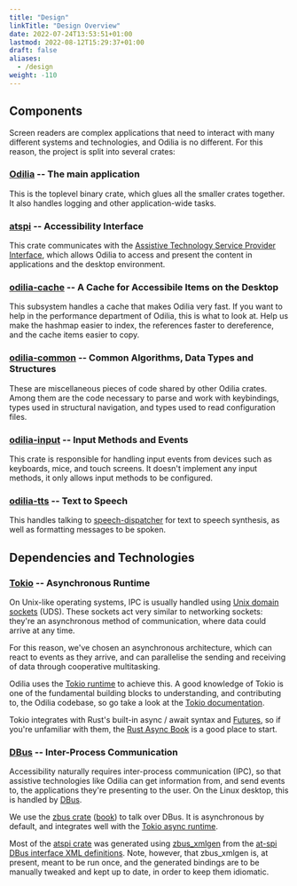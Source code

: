 ```yaml
---
title: "Design"
linkTitle: "Design Overview"
date: 2022-07-24T13:53:51+01:00
lastmod: 2022-08-12T15:29:37+01:00
draft: false
aliases:
  - /design
weight: -110
---
```


## Components

Screen readers are complex applications that need to interact with many different systems and technologies, and Odilia
is no different. For this reason, the project is split into several crates:

### [Odilia][repo] -- The main application

[repo]: <https://github.com/odilia-app/odilia>

This is the toplevel binary crate, which glues all the smaller crates together. It also handles logging and other
application-wide tasks.

### [atspi][atspi-crate] -- Accessibility Interface

[atspi-crate]: <https://github.com/odilia-app/atspi>

This crate communicates with the [Assistive Technology Service Provider Interface][at-spi], which allows Odilia to
access and present the content in applications and the desktop environment.

[at-spi]: <https://www.freedesktop.org/wiki/Accessibility/AT-SPI2>

### [odilia-cache][odilia-cache] -- A Cache for Accessibile Items on the Desktop

[odilia-cache]: <https://github.com/odilia-app/odilia/tree/main/cache>

This subsystem handles a cache that makes Odilia very fast.
If you want to help in the performance department of Odilia, this is what to look at.
Help us make the hashmap easier to index, the references faster to dereference, and the cache items easier to copy.

### [odilia-common][odilia-common] -- Common Algorithms, Data Types and Structures

[odilia-common]: <https://github.com/odilia-app/odilia/tree/main/common>

These are miscellaneous pieces of code shared by other Odilia crates. Among them are the code necessary to parse and
work with keybindings, types used in structural navigation, and types used to read configuration files.

### [odilia-input][odilia-input] -- Input Methods and Events

[odilia-input]: <https://github.com/odilia-app/odilia/tree/main/input>

This crate is responsible for handling input events from devices such as keyboards, mice, and touch screens.
It doesn't implement any input methods, it only allows input methods to be configured.

### [odilia-tts][odilia-tts] -- Text to Speech

[odilia-tts]: <https://github.com/odilia-app/odilia/tree/main/tts>

This handles talking to [speech-dispatcher][speechd] for text to speech synthesis, as well as formatting messages to be
spoken.

[speechd]: <https://freebsoft.org/speechd>

## Dependencies and Technologies

### [Tokio][tokio] -- Asynchronous Runtime

[tokio]: <https://tokio.rs>

On Unix-like operating systems, IPC is usually handled using [Unix
domain][uds] [sockets][sockets] (UDS). These sockets act very similar to
networking sockets: they're an asynchronous method of communication, where data
could arrive at any time.

[sockets]: <https://manpages.ubuntu.com/manpages/kinetic/en/man7/socket.7.html>
[uds]: <https://manpages.ubuntu.com/manpages/kinetic/en/man7/unix.7.html>

For this reason, we've chosen an asynchronous architecture, which can react to
events as they arrive, and can parallelise the sending and receiving of data
through cooperative multitasking.

Odilia uses the [Tokio runtime][tokio] to achieve this. A good knowledge of Tokio is one of the fundamental building
blocks to understanding, and contributing to, the Odilia codebase, so go take a look at the [Tokio
documentation][tokio-docs].

[tokio-docs]: <https://docs.rs/tokio>

Tokio integrates with Rust's built-in async / await syntax and [Futures][futures], so if you're unfamiliar with them,
the [Rust Async Book][rust-async-book] is a good place to start.

[futures]: <https://doc.rust-lang.org/stable/std/future/index.html>
[rust-async-book]: <https://rust-lang.github.io/async-book/>

### [DBus][dbus] -- Inter-Process Communication

[dbus]: <https://www.freedesktop.org/wiki/Software/dbus/>

Accessibility naturally requires inter-process communication (IPC), so that
assistive technologies like Odilia can get information from, and send events
to, the applications they're presenting to the user. On the Linux desktop, this is handled by [DBus][dbus].

We use the [zbus crate][zbus] ([book][zbus-book]) to talk over DBus. It is asynchronous by default, and integrates well with the [Tokio async runtime](#tokiotokio----asynchronous-runtime).

[zbus]: <https://crates.io/crates/zbus>
[zbus-book]: <https://dbus2.github.io/zbus/>

Most of the [atspi crate](#atspiatspi-crate----accessibility-interface) was generated using [zbus_xmlgen][zbus_xmlgen]
from the [at-spi DBus interface XML definitions][at-spi-xml]. Note, however, that zbus_xmlgen is, at present, meant to be
run once, and the generated bindings are to be manually tweaked and kept up to date, in order to keep them idiomatic.

[zbus_xmlgen]: <https://crates.io/crates/zbus_xmlgen>
[at-spi-xml]: <https://gitlab.gnome.org/GNOME/at-spi2-core/-/tree/main/xml>
